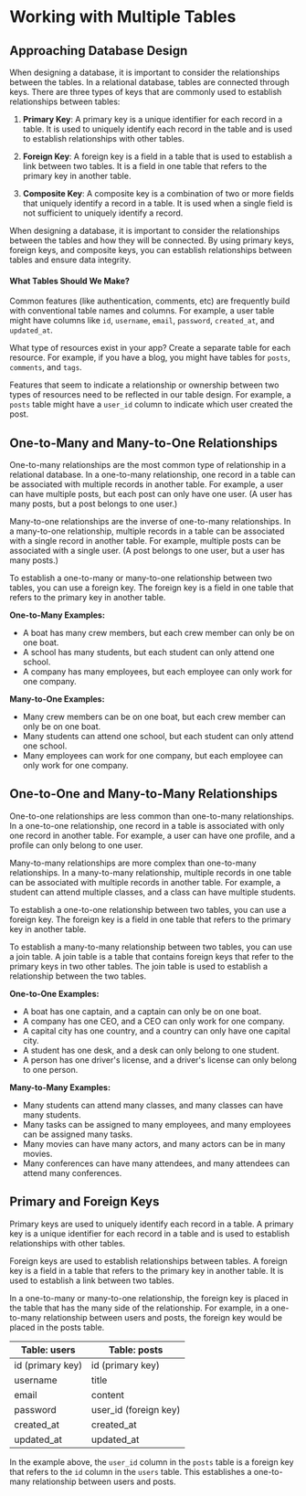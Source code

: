 # Working with Multiple Tables

## Approaching Database Design

When designing a database, it is important to consider the relationships between the tables. In a relational database, tables are connected through keys. There are three types of keys that are commonly used to establish relationships between tables:

1. **Primary Key**: A primary key is a unique identifier for each record in a table. It is used to uniquely identify each record in the table and is used to establish relationships with other tables.

2. **Foreign Key**: A foreign key is a field in a table that is used to establish a link between two tables. It is a field in one table that refers to the primary key in another table.

3. **Composite Key**: A composite key is a combination of two or more fields that uniquely identify a record in a table. It is used when a single field is not sufficient to uniquely identify a record.

When designing a database, it is important to consider the relationships between the tables and how they will be connected. By using primary keys, foreign keys, and composite keys, you can establish relationships between tables and ensure data integrity.

#### What Tables Should We Make?

Common features (like authentication, comments, etc) are frequently build with conventional table names and columns. For example, a user table might have columns like `id`, `username`, `email`, `password`, `created_at`, and `updated_at`.

What type of resources exist in your app? Create a separate table for each resource. For example, if you have a blog, you might have tables for `posts`, `comments`, and `tags`.

Features that seem to indicate a relationship or ownership between two types of resources need to be reflected in our table design. For example, a `posts` table might have a `user_id` column to indicate which user created the post.

## One-to-Many and Many-to-One Relationships

One-to-many relationships are the most common type of relationship in a relational database. In a one-to-many relationship, one record in a table can be associated with multiple records in another table. For example, a user can have multiple posts, but each post can only have one user. (A user has many posts, but a post belongs to one user.)

Many-to-one relationships are the inverse of one-to-many relationships. In a many-to-one relationship, multiple records in a table can be associated with a single record in another table. For example, multiple posts can be associated with a single user. (A post belongs to one user, but a user has many posts.)

To establish a one-to-many or many-to-one relationship between two tables, you can use a foreign key. The foreign key is a field in one table that refers to the primary key in another table.

**One-to-Many Examples:**

- A boat has many crew members, but each crew member can only be on one boat.
- A school has many students, but each student can only attend one school.
- A company has many employees, but each employee can only work for one company.

**Many-to-One Examples:**

- Many crew members can be on one boat, but each crew member can only be on one boat.
- Many students can attend one school, but each student can only attend one school.
- Many employees can work for one company, but each employee can only work for one company.

## One-to-One and Many-to-Many Relationships

One-to-one relationships are less common than one-to-many relationships. In a one-to-one relationship, one record in a table is associated with only one record in another table. For example, a user can have one profile, and a profile can only belong to one user.

Many-to-many relationships are more complex than one-to-many relationships. In a many-to-many relationship, multiple records in one table can be associated with multiple records in another table. For example, a student can attend multiple classes, and a class can have multiple students.

To establish a one-to-one relationship between two tables, you can use a foreign key. The foreign key is a field in one table that refers to the primary key in another table.

To establish a many-to-many relationship between two tables, you can use a join table. A join table is a table that contains foreign keys that refer to the primary keys in two other tables. The join table is used to establish a relationship between the two tables.

**One-to-One Examples:**

- A boat has one captain, and a captain can only be on one boat.
- A company has one CEO, and a CEO can only work for one company.
- A capital city has one country, and a country can only have one capital city.
- A student has one desk, and a desk can only belong to one student.
- A person has one driver's license, and a driver's license can only belong to one person.

**Many-to-Many Examples:**

- Many students can attend many classes, and many classes can have many students.
- Many tasks can be assigned to many employees, and many employees can be assigned many tasks.
- Many movies can have many actors, and many actors can be in many movies.
- Many conferences can have many attendees, and many attendees can attend many conferences.

## Primary and Foreign Keys

Primary keys are used to uniquely identify each record in a table. A primary key is a unique identifier for each record in a table and is used to establish relationships with other tables.

Foreign keys are used to establish relationships between tables. A foreign key is a field in a table that refers to the primary key in another table. It is used to establish a link between two tables.

In a one-to-many or many-to-one relationship, the foreign key is placed in the table that has the many side of the relationship. For example, in a one-to-many relationship between users and posts, the foreign key would be placed in the posts table.

| Table: users     | Table: posts          |
| ---------------- | --------------------- |
| id (primary key) | id (primary key)      |
| username         | title                 |
| email            | content               |
| password         | user_id (foreign key) |
| created_at       | created_at            |
| updated_at       | updated_at            |

In the example above, the `user_id` column in the `posts` table is a foreign key that refers to the `id` column in the `users` table. This establishes a one-to-many relationship between users and posts.
